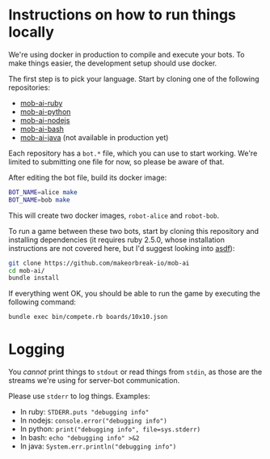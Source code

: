 # Instructions on how to run things locally

We're using docker in production to compile and execute your bots. To make
things easier, the development setup should use docker.


The first step is to pick your language. Start by cloning one of the following repositories:

* [mob-ai-ruby](https://github.com/makeorbreak-io/mob-ai-ruby)
* [mob-ai-python](https://github.com/makeorbreak-io/mob-ai-python)
* [mob-ai-nodejs](https://github.com/makeorbreak-io/mob-ai-nodejs)
* [mob-ai-bash](https://github.com/makeorbreak-io/mob-ai-bash)
* [mob-ai-java](https://github.com/makeorbreak-io/mob-ai-java) (not available in production yet)

Each repository has a `bot.*` file, which you can use to start working. We're
limited to submitting one file for now, so please be aware of that.

After editing the bot file, build its docker image:

```bash
BOT_NAME=alice make
BOT_NAME=bob make
```

This will create two docker images, `robot-alice` and `robot-bob`.

To run a game between these two bots, start by cloning this repository and
installing dependencies (it requires ruby 2.5.0, whose installation
instructions are not covered here, but I'd suggest looking into
[asdf](https://github.com/asdf-vm/asdf)):

```bash
git clone https://github.com/makeorbreak-io/mob-ai
cd mob-ai/
bundle install
```

If everything went OK, you should be able to run the game by executing the following command:

```bash
bundle exec bin/compete.rb boards/10x10.json
```


# Logging

You *cannot* print things to `stdout` or read things from `stdin`, as those are
the streams we're using for server-bot communication.

Please use `stderr` to log things. Examples:

* In ruby: `STDERR.puts "debugging info"`
* In nodejs: `console.error("debugging info")`
* In python: `print("debugging info", file=sys.stderr)`
* In bash: `echo "debugging info" >&2`
* In java: `System.err.println("debugging info")`
